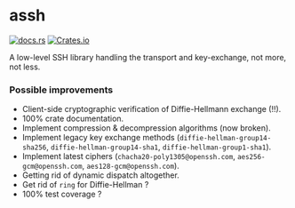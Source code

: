 # assh
[![docs.rs](https://img.shields.io/docsrs/assh)](https://docs.rs/assh) [![Crates.io](https://img.shields.io/crates/l/assh)](https://crates.io/crates/assh)

A low-level SSH library handling the transport and key-exchange, not more, not less.

### Possible improvements
- Client-side cryptographic verification of Diffie-Hellmann exchange (!!).
- 100% crate documentation.
- Implement compression & decompression algorithms (now broken).
- Implement legacy key exchange methods (`diffie-hellman-group14-sha256`, `diffie-hellman-group14-sha1`, `diffie-hellman-group1-sha1`).
- Implement latest ciphers (`chacha20-poly1305@openssh.com`, `aes256-gcm@openssh.com`, `aes128-gcm@openssh.com`).
- Getting rid of dynamic dispatch altogether.
- Get rid of `ring` for Diffie-Hellman ?
- 100% test coverage ?
